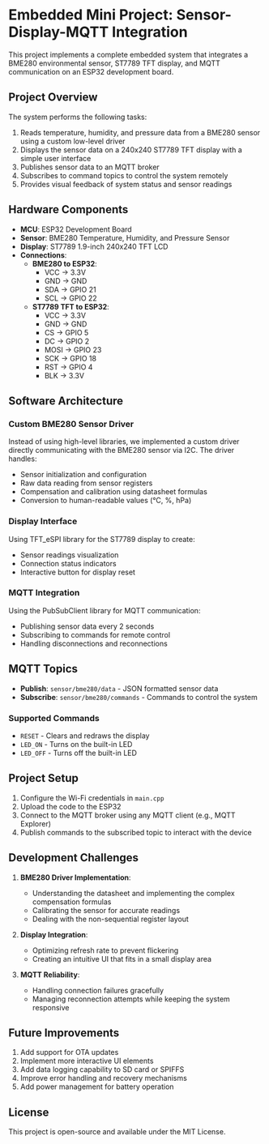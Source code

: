 # Embedded Mini Project: Sensor-Display-MQTT Integration

This project implements a complete embedded system that integrates a BME280 environmental sensor, ST7789 TFT display, and MQTT communication on an ESP32 development board.

## Project Overview

The system performs the following tasks:
1. Reads temperature, humidity, and pressure data from a BME280 sensor using a custom low-level driver
2. Displays the sensor data on a 240x240 ST7789 TFT display with a simple user interface
3. Publishes sensor data to an MQTT broker
4. Subscribes to command topics to control the system remotely
5. Provides visual feedback of system status and sensor readings

## Hardware Components

- **MCU**: ESP32 Development Board
- **Sensor**: BME280 Temperature, Humidity, and Pressure Sensor
- **Display**: ST7789 1.9-inch 240x240 TFT LCD
- **Connections**:
  - **BME280 to ESP32**:
    - VCC → 3.3V
    - GND → GND
    - SDA → GPIO 21
    - SCL → GPIO 22
  - **ST7789 TFT to ESP32**:
    - VCC → 3.3V
    - GND → GND
    - CS → GPIO 5
    - DC → GPIO 2
    - MOSI → GPIO 23
    - SCK → GPIO 18
    - RST → GPIO 4
    - BLK → 3.3V

## Software Architecture

### Custom BME280 Sensor Driver
Instead of using high-level libraries, we implemented a custom driver directly communicating with the BME280 sensor via I2C. The driver handles:
- Sensor initialization and configuration
- Raw data reading from sensor registers
- Compensation and calibration using datasheet formulas
- Conversion to human-readable values (°C, %, hPa)

### Display Interface
Using TFT_eSPI library for the ST7789 display to create:
- Sensor readings visualization
- Connection status indicators
- Interactive button for display reset

### MQTT Integration
Using the PubSubClient library for MQTT communication:
- Publishing sensor data every 2 seconds
- Subscribing to commands for remote control
- Handling disconnections and reconnections

## MQTT Topics

- **Publish**: `sensor/bme280/data` - JSON formatted sensor data
- **Subscribe**: `sensor/bme280/commands` - Commands to control the system

### Supported Commands
- `RESET` - Clears and redraws the display
- `LED_ON` - Turns on the built-in LED
- `LED_OFF` - Turns off the built-in LED

## Project Setup

1. Configure the Wi-Fi credentials in `main.cpp`
2. Upload the code to the ESP32
3. Connect to the MQTT broker using any MQTT client (e.g., MQTT Explorer)
4. Publish commands to the subscribed topic to interact with the device

## Development Challenges

1. **BME280 Driver Implementation**: 
   - Understanding the datasheet and implementing the complex compensation formulas
   - Calibrating the sensor for accurate readings
   - Dealing with the non-sequential register layout

2. **Display Integration**:
   - Optimizing refresh rate to prevent flickering
   - Creating an intuitive UI that fits in a small display area

3. **MQTT Reliability**:
   - Handling connection failures gracefully
   - Managing reconnection attempts while keeping the system responsive

## Future Improvements

1. Add support for OTA updates
2. Implement more interactive UI elements
3. Add data logging capability to SD card or SPIFFS
4. Improve error handling and recovery mechanisms
5. Add power management for battery operation

## License

This project is open-source and available under the MIT License.
